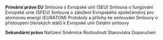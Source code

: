 **Primární právo EU**
Smlouva o Evropské unii (SEU)
Smlouva o fungování Evropské unie (SFEU)
Smlouva o založení Evropského společenstvý pro atomovou energii (EURATOM)
Protokoly a přílohy ke smlouvám
Smlouvy o přistoupení členských států k Evropské unii
Ostatní smlouvy

**Sekundární právo**
Nařízení
Směrnice
Rozhodnutí
Stanoviska
Doporučení
